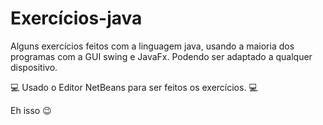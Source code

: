 # Exercícios-java
 Alguns exercícios feitos com a linguagem java, usando a maioria dos programas com a GUI swing e JavaFx. Podendo ser adaptado a qualquer dispositivo.
 
 :computer: Usado o Editor NetBeans para ser feitos os exercícios. :computer:
 
 Eh isso :wink:
